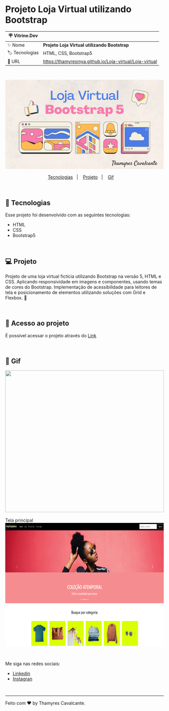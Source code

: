 # Projeto Loja Virtual utilizando Bootstrap

| :placard: Vitrine.Dev |     |
| -------------  | --- |
| :sparkles: Nome        | **Projeto Loja Virtual utilizando Bootstrap**
| :label: Tecnologias | HTML, CSS, Bootstrap5
| :rocket: URL         | https://thamyresmya.github.io/Loja-virtual/Loja-virtual

<br>

![](geral/img/Capa.jpg)


<p align="center">
  <a href="#-tecnologias">Tecnologias</a>&nbsp;&nbsp;&nbsp;|&nbsp;&nbsp;&nbsp;  
  <a href="#-projeto">Projeto</a>&nbsp;&nbsp;&nbsp;|&nbsp;&nbsp;&nbsp;  
  <a href="#-gif">Gif</a>&nbsp;&nbsp;&nbsp;&nbsp;&nbsp;&nbsp;
</p>

<br>


## 🚀 Tecnologias

Esse projeto foi desenvolvido com as seguintes tecnologias:

- HTML
- CSS
- Bootstrap5

<br>

## 💻 Projeto

Projeto de uma loja virtual fictícia utilizando Bootstrap na versão 5, HTML e CSS. Aplicando responsividade em imagens e componentes, usando temas de cores do Bootstrap. Implementação de acessibilidade para leitores de tela e posicionamento de elementos utilizando soluções com Grid e Flexbox. 🚀

<br>

## 📁 Acesso ao projeto

É possível acessar o projeto através do [Link](https://github.com/Thamyresmya/Loja-virtual)


<br>

## 📸 Gif

<img width="100%" height="450" src="./geral/img/Loja-Virtual.gif"></img>

Tela principal <br>
<img width="100%" height="390" src="./geral/img/Tela-principal.png"></img>


<br>

Me siga nas redes sociais:
- [Linkedin](https://www.linkedin.com/in/thamyrescavalcante/)
- [Instagran](https://www.instagram.com/thamyres__cavalcante/)

<br>

---

Feito com ♥ by Thamyres Cavalcante.




